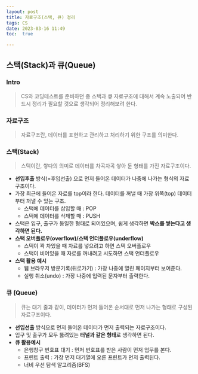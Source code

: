 ```yaml
---
layout: post
title: 자료구조(스택, 큐) 정리
tags: CS
date: 2023-03-16 11:49
toc:  true

---
```

## 스택(Stack)과 큐(Queue)

### Intro
> CS와 코딩테스트를 준비하던 중 스택과 큐 자료구조에 대해서 계속 노출되어 반드시 정리가 필요할 것으로 생각되어 정리해보려 한다.


### 자료구조
> 자료구조란, 데이터를 표현하고 관리하고 처리하기 위한 구조를 의미한다.

### 스택(Stack)

> 스택이란, 쌓다의 의미로 데이터를 차곡차곡 쌓아 둔 형태를 가진 자료구조이다.

- **선입후출** 방식(=후입선출) 으로 먼저 들어온 데이터가 나중에 나가는 형식의 자료 구조이다.
- 가장 최근에 들어온 자료를 top이라 한다. 데이터를 꺼낼 때 가장 위쪽(top) 데이터부터 꺼낼 수 있는 구조.
    - 스택에 데이터를 삽입할 때 : POP
    - 스택에 데이터를 삭제할 때 : PUSH
- 스택은 입구, 출구가 동일한 형태로 되어있으며, 쉽게 생각하면 **박스를 쌓는다고 생각하면 된다.**
- **스택 오버플로우(overflow)/스택 언더플로우(underflow)**
    - 스택이 꽉 차있을 때 자료를 넣으려고 하면 스택 오버플로우
    - 스택이 비어있을 때 자료를 꺼내려고 시도하면 스택 언더플로우
- **스택 활용 예시**
    - 웹 브라우저 방문기록(뒤로가기) : 가장 나중에 열린 페이지부터 보여준다.
    - 실행 취소(undo) : 가장 나중에 입력된 문자부터 출력한다.

### 큐 (Queue)

> 큐는 대기 줄과 같이, 데이터가 먼저 들어온 순서대로 먼저 나가는 형태로 구성된 자료구조이다.

- **선입선출** 방식으로 먼저 들어온 데이터가 먼저 출력되는 자료구조이다.
- 입구 및 출구가 모두 뚫려있는 **터널과 같은 형태**로 생각하면 된다.
- **큐 활용예시**
    - 은행창구 번호표 대기 : 먼저 번호표를 받은 사람이 먼저 업무를 본다.
    - 프린트 출력 : 가장 먼저 대기열에 오른 프린트가 먼저 출력된다. 
    - 너비 우선 탐색 알고리즘(BFS)